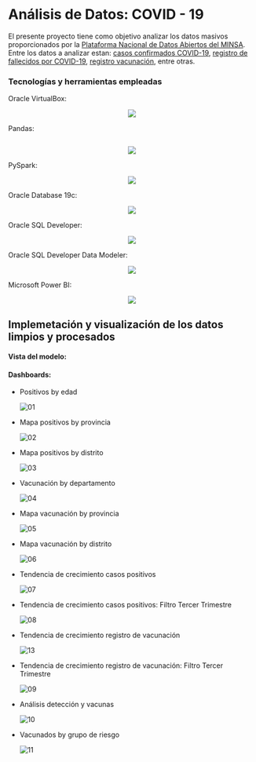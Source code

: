 # Análisis de Datos: COVID - 19
El presente proyecto tiene como objetivo analizar los datos masivos proporcionados por la [Plataforma Nacional de Datos Abiertos del MINSA](https://www.datosabiertos.gob.pe/). Entre los datos a analizar estan: [casos confirmados COVID-19](https://www.datosabiertos.gob.pe/dataset/casos-positivos-por-covid-19-ministerio-de-salud-minsa), [registro de fallecidos por COVID-19](https://www.datosabiertos.gob.pe/dataset/fallecidos-por-covid-19-ministerio-de-salud-minsa), [registro vacunación](https://www.datosabiertos.gob.pe/dataset/vacunaci%C3%B3n-contra-covid-19-ministerio-de-salud-minsa), entre otras.

### Tecnologías y herramientas empleadas
Oracle VirtualBox:

<p align="center">
  <img src="https://th.bing.com/th/id/R.da15db6964f3d9d342d2640409acb815?rik=q%2bOWhHwrjenwfQ&pid=ImgRaw&r=0&sres=1&sresct=1"/>
</p>

Pandas:

![]()

<p align="center">
  <img src="https://miro.medium.com/max/1620/1*b3P4rdrVHMIHbhQXnwRVew.jpeg"/>
</p>


PySpark:

<p align="center">
  <img src="https://www.staffworx.co.uk/wp-content/uploads/2021/07/pyspark-768x433.jpeg"/>
</p>

Oracle Database 19c:

<p align="center">
  <img src="https://1.bp.blogspot.com/-TpggTngsmGg/XpvB9il-51I/AAAAAAAAKfU/Ik-OV8eLhoQJjc5RTk_KWggsyan-pHYGACLcBGAsYHQ/s1600/19c_image.jpg"/>
</p>

Oracle SQL Developer:

<p align="center">
  <img src="https://techgoeasy.com/wp-content/uploads/2016/07/oracle_sql_developer.png"/>
</p>

Oracle SQL Developer Data Modeler:

<p align="center">
  <img src="https://3.bp.blogspot.com/_JWosBXRVxhY/SmRTRCFsYBI/AAAAAAAADPY/0CjvoQOftVQ/s400/Oracle_sql_developer_data_modeler.jpg"/>
</p>

Microsoft Power BI:

<p align="center">
  <img src="https://iexcel.in/wp-content/uploads/2020/05/Power-Bi-1-850x440.jpg"/>
</p>


## Implemetación y visualización de los datos limpios y procesados
#### Vista del modelo:

#### Dashboards:
- Positivos by edad
  
  ![01](https://github.com/Renzo1818/Analisis-Datos-COVID19/assets/93232895/9ab6f3a1-85d2-4802-b131-fb890777c3d8)

- Mapa positivos by provincia

  ![02](https://github.com/Renzo1818/Analisis-Datos-COVID19/assets/93232895/c517b999-cf0d-41cb-9ec8-3a9503b95b8c)

- Mapa positivos by distrito
  
  ![03](https://github.com/Renzo1818/Analisis-Datos-COVID19/assets/93232895/4ef0dc25-4535-4869-a9a6-b7f20677871d)

- Vacunación by departamento
  
  ![04](https://github.com/Renzo1818/Analisis-Datos-COVID19/assets/93232895/116ee25e-4c5b-411e-bd32-76bff1d3bdd4)

- Mapa vacunación by provincia
  
  ![05](https://github.com/Renzo1818/Analisis-Datos-COVID19/assets/93232895/654df60e-a6ae-48f0-ae4d-88e4d814643b)

- Mapa vacunación by distrito
  
  ![06](https://github.com/Renzo1818/Analisis-Datos-COVID19/assets/93232895/a4f7101a-9910-4e38-a5f7-0a923fb881cf)

- Tendencia de crecimiento casos positivos
  
  ![07](https://github.com/Renzo1818/Analisis-Datos-COVID19/assets/93232895/ff3bd787-48be-45ad-9de7-0796a7b94a40)

- Tendencia de crecimiento casos positivos: Filtro Tercer Trimestre
  
  ![08](https://github.com/Renzo1818/Analisis-Datos-COVID19/assets/93232895/dc9ed55b-312e-41c9-afc2-7a21c720ee4f)
  
- Tendencia de crecimiento registro de vacunación
  
  ![13](https://github.com/Renzo1818/Analisis-Datos-COVID19/assets/93232895/3d946684-a230-4bec-ad0d-f5604cbdb099)

- Tendencia de crecimiento registro de vacunación: Filtro Tercer Trimestre
  
  ![09](https://github.com/Renzo1818/Analisis-Datos-COVID19/assets/93232895/bebe655d-f2d6-4131-b3b1-0e3ac37c98d6)

- Análisis detección y vacunas
  
  ![10](https://github.com/Renzo1818/Analisis-Datos-COVID19/assets/93232895/7c503fe9-3541-4a4d-8ba8-f1b46f0cb9b7)

- Vacunados by grupo de riesgo
  
  ![11](https://github.com/Renzo1818/Analisis-Datos-COVID19/assets/93232895/cc71519b-6b36-4e46-9158-f5aa34cc4c57)
